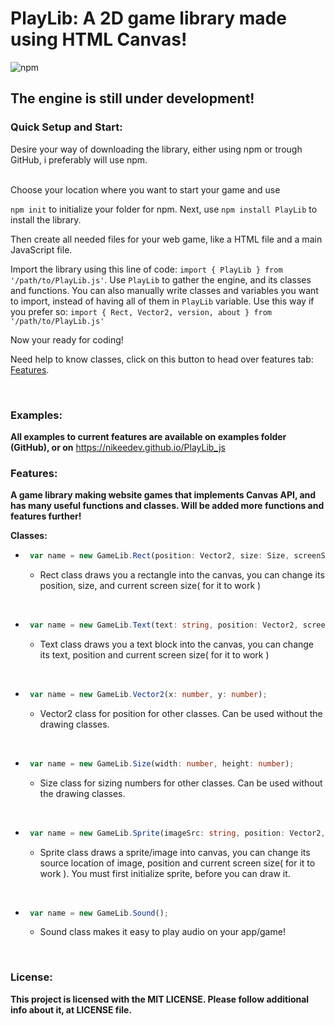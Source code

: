 # **PlayLib**: A 2D game library made using HTML Canvas!
![npm](https://img.shields.io/npm/v/@nikee_dev/playlib?color=Green&label=Current%20package%20version&style=flat-square)

## **The engine is still under development!**

### Quick Setup and Start:

Desire your way of downloading the library, either using npm or trough GitHub, i preferably  will use npm.


<br>
Choose your location where you want to start your game and use

`npm init`
 to initialize your folder for npm.
 Next, use `npm install PlayLib` to install the library.

 Then create all needed files for your web game, like a HTML file and a main JavaScript file. 

Import the library using this line of code: `import { PlayLib } from '/path/to/PlayLib.js'`. Use `PlayLib` to gather the engine, and its classes and functions. You can also manually write classes and variables you want to import, instead of having all of them in `PlayLib` variable. Use this way if you prefer so: `import { Rect, Vector2, version, about } from '/path/to/PlayLib.js'`

Now your ready for coding!

Need help to know classes, click on this button to head over features tab: [Features](#features).
   
<br>

### Examples:
**All examples to current features are available on examples folder (GitHub), or on** https://nikeedev.github.io/PlayLib_js

### Features:

**A game library making website games that implements Canvas API, and has many useful functions and classes. Will be added more functions and features further!**

**Classes:**
 - ```ts 
    var name = new GameLib.Rect(position: Vector2, size: Size, screenSize: Size);
   ```
   - Rect class draws you a rectangle into the canvas, you can change its position, size, and current screen size( for it to work )

<br>

- ```ts 
   var name = new GameLib.Text(text: string, position: Vector2, screenSize: Size);
  ```
  - Text class draws you a text block into the canvas, you can change its text, position and current screen size( for it to work )

<br>

- ```ts
   var name = new GameLib.Vector2(x: number, y: number);
  ```
  - Vector2 class for position for other classes. Can be used without the drawing classes.
  
<br>

- ```ts
   var name = new GameLib.Size(width: number, height: number);
  ```
  - Size class for sizing numbers for other classes. Can be used without the drawing classes.
  
<br> 

- ```ts
   var name = new GameLib.Sprite(imageSrc: string, position: Vector2, ScreenSize: Size);
  ```
  - Sprite class draws a sprite/image into canvas, you can change its source location of image, position and current screen size( for it to work ). You must first initialize sprite, before you can draw it.
  
<br>

- ```ts
   var name = new GameLib.Sound();
  ```
  - Sound class makes it easy to play audio on your app/game!

<br>

### License:

**This project is licensed with the MIT LICENSE. Please follow additional info about it, at LICENSE file.**

